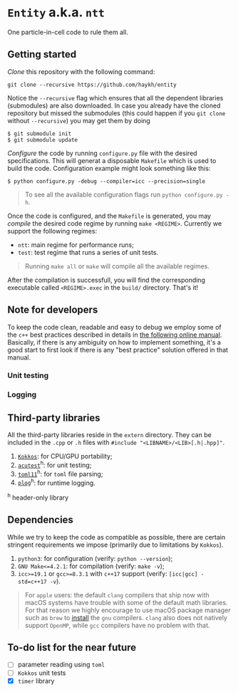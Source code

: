 # `Entity` a.k.a. `ntt`
One particle-in-cell code to rule them all. 

## Getting started

_Clone_ this repository with the following command:

```shell
git clone --recursive https://github.com/haykh/entity
```

Notice the `--recursive` flag which ensures that all the dependent libraries (submodules) are also downloaded. In case you already have the cloned repository but missed the submodules (this could happen if you `git clone` without `--recursive`) you may get them by doing

```shell
$ git submodule init 
$ git submodule update
```

_Configure_ the code by running `configure.py` file with the desired specifications. This will generat a disposable `Makefile` which is used to build the code. Configuration example might look something like this:

```shell
$ python configure.py -debug --compiler=icc --precision=single
```

> To see all the available configuration flags run `python configure.py -h`.

Once the code is configured, and the `Makefile` is generated, you may _compile_ the desired code regime by running `make <REGIME>`. Currently we support the following regimes:

* `ntt`: main regime for performance runs;
* `test`: test regime that runs a series of unit tests.

> Running `make all` or `make` will compile all the available regimes.

After the compilation is successfull, you will find the corresponding executable called `<REGIME>.exec` in the `build/` directory. That's it!

## Note for developers

To keep the code clean, readable and easy to debug we employ some of the `c++` best practices described in details in [the following online manual](https://www.learncpp.com/). Basically, if there is any ambiguity on how to implement something, it's a good start to first look if there is any "best practice" solution offered in that manual.

### Unit testing

### Logging

## Third-party libraries

All the third-party libraries reside in the `extern` directory. They can be included in the `.cpp` or `.h` files with `#include "<LIBNAME>/<LIB>[.h|.hpp]"`.

1. [`Kokkos`](https://github.com/kokkos/kokkos/): for CPU/GPU portability;
2. [`acutest`](https://github.com/mity/acutest)<sup>h</sup>: for unit testing;
3. [`toml11`](https://github.com/ToruNiina/toml11)<sup>h</sup>: for `toml` file parsing;
4. [`plog`](https://github.com/SergiusTheBest/plog)<sup>h</sup>: for runtime logging.

<sup>h</sup> header-only library

## Dependencies

While we try to keep the code as compatible as possible, there are certain stringent requirements we impose (primarily due to limitations by `Kokkos`). 

1. `python3`: for configuration (verify: `python --version`);
2. `GNU Make<=4.2.1`: for compilation (verify: `make -v`);
3. `icc>=19.1` or `gcc>=8.3.1` with `c++17` support (verify: `[icc|gcc] -std=c++17 -v`). 

> For `apple` users: the default `clang` compilers that ship now with macOS systems have trouble with some of the default math libraries. For that reason we highly encourage to use macOS package manager such as `brew` to [install](https://formulae.brew.sh/formula/gcc) the `gnu` compilers. `clang` also does not natively support `OpenMP`, while `gcc` compilers have no problem with that.

## To-do list for the near future

- [ ] parameter reading using `toml`
- [ ] `Kokkos` unit tests
- [x] `timer` library
